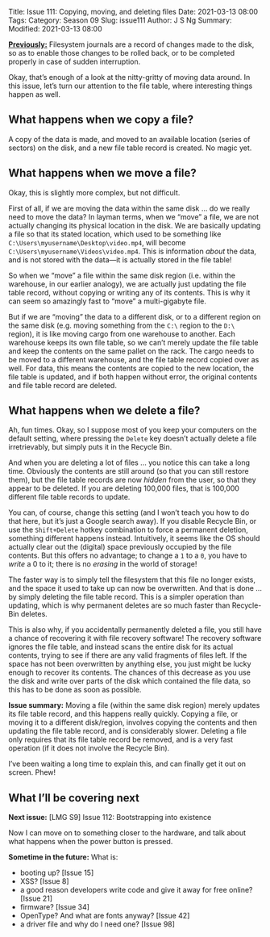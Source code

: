 Title: Issue 111: Copying, moving, and deleting files
Date: 2021-03-13 08:00
Tags: 
Category: Season 09
Slug: issue111
Author: J S Ng
Summary: 
Modified: 2021-03-13 08:00

[**Previously:**](https://buttondown.email/laymansguide/archive/) Filesystem journals are a record of changes made to the disk, so as to enable those changes to be rolled back, or to be completed properly in case of sudden interruption.

Okay, that’s enough of a look at the nitty-gritty of moving data around. In this issue, let’s turn our attention to the file table, where interesting things happen as well.

## What happens when we copy a file?

A copy of the data is made, and moved to an available location (series of sectors) on the disk, and a new file table record is created. No magic yet.

## What happens when we move a file?

Okay, this is slightly more complex, but not difficult.

First of all, if we are moving the data within the same disk ... do we really need to move the data? In layman terms, when we “move” a file, we are not actually changing its physical location in the disk. We are basically updating a file so that its stated location, which used to be something like `C:\Users\myusername\Desktop\video.mp4`, will become `C:\Users\myusername\Videos\video.mp4`. This is information *about* the data, and is not stored with the data—it is actually stored in the file table!

So when we “move” a file within the same disk region (i.e. within the warehouse, in our earlier analogy), we are actually just updating the file table record, without copying or writing any of its contents. This is why it can seem so amazingly fast to “move” a multi-gigabyte file.

But if we are “moving” the data to a different disk, or to a different region on the same disk (e.g. moving something from the `C:\` region to the `D:\` region), it is like moving cargo from one warehouse to another. Each warehouse keeps its own file table, so we can’t merely update the file table and keep the contents on the same pallet on the rack. The cargo needs to be moved to a different warehouse, and the file table record copied over as well. For data, this means the contents are copied to the new location, the file table is updated, and if both happen without error, the original contents and file table record are deleted.

## What happens when we delete a file?

Ah, fun times. Okay, so I suppose most of you keep your computers on the default setting, where pressing the `Delete` key doesn’t actually delete a file irretrievably, but simply puts it in the Recycle Bin.

And when you are deleting a lot of files ... you notice this can take a long time. Obviously the contents are still around (so that you can still restore them), but the file table records are now *hidden* from the user, so that they appear to be deleted. If you are deleting 100,000 files, that is 100,000 different file table records to update.

You can, of course, change this setting (and I won’t teach you how to do that here, but it’s just a Google search away). If you disable Recycle Bin, or use the `Shift+Delete` hotkey combination to force a permanent deletion, something different happens instead. Intuitively, it seems like the OS should actually clear out the (digital) space previously occupied by the file contents. But this offers no advantage; to change a `1` to a `0`, you have to *write* a 0 to it; there is no *erasing* in the world of storage!

The faster way is to simply tell the filesystem that this file no longer exists, and the space it used to take up can now be overwritten. And that is done ... by simply deleting the file table record. This is a simpler operation than updating, which is why permanent deletes are so much faster than Recycle-Bin deletes.

This is also why, if you accidentally permanently deleted a file, you still have a chance of recovering it with file recovery software! The recovery software ignores the file table, and instead scans the entire disk for its actual contents, trying to see if there are any valid fragments of files left. If the space has not been overwritten by anything else, you just might be lucky enough to recover its contents. The chances of this decrease as you use the disk and write over parts of the disk which contained the file data, so this has to be done as soon as possible.

**Issue summary:** Moving a file (within the same disk region) merely updates its file table record, and this happens really quickly. Copying a file, or moving it to a different disk/region, involves copying the contents and then updating the file table record, and is considerably slower. Deleting a file only requires that its file table record be removed, and is a very fast operation (if it does not involve the Recycle Bin).

I’ve been waiting a long time to explain this, and can finally get it out on screen. Phew!

## What I’ll be covering next

**Next issue:** [LMG S9] Issue 112: Bootstrapping into existence

Now I can move on to something closer to the hardware, and talk about what happens when the power button is pressed.

**Sometime in the future:** What is:

- booting up? [Issue 15]
- XSS? [Issue 8]
- a good reason developers write code and give it away for free online? [Issue 21]
- firmware? [Issue 34]
- OpenType? And what are fonts anyway? [Issue 42]
- a driver file and why do I need one? [Issue 98]

